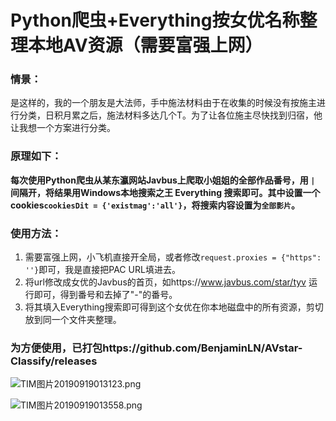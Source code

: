 # Python爬虫+Everything按女优名称整理本地AV资源（需要富强上网）

### 情景：
是这样的，我的一个朋友是大法师，手中施法材料由于在收集的时候没有按施主进行分类，日积月累之后，施法材料多达几个T。为了让各位施主尽快找到归宿，他让我想一个方案进行分类。

### 原理如下：
**每次使用Python爬虫从某东瀛网站Javbus上爬取小姐姐的全部作品番号，用 `| `间隔开，将结果用Windows本地搜索之王 Everything 搜索即可。其中设置一个cookies`cookiesDit = {'existmag':'all'}`，将搜索内容设置为`全部影片`。**


### 使用方法：
1. 需要富强上网，小飞机直接开全局，或者修改`request.proxies = {"https": ''}`即可，我是直接把PAC URL填进去。
2. 将url修改成女优的Javbus的首页，如https://www.javbus.com/star/tyv 运行即可，得到番号和去掉了"-"的番号。
3. 将其填入Everything搜索即可得到这个女优在你本地磁盘中的所有资源，剪切放到同一个文件夹整理。

### 为方便使用，已打包https://github.com/BenjaminLN/AVstar-Classify/releases

![TIM图片20190919013123.png](https://i.loli.net/2019/09/19/ZjikYPrtNv64Ahd.png)

![TIM图片20190919013558.png](https://i.loli.net/2019/09/19/KwkxgM5413iyGcI.png)
